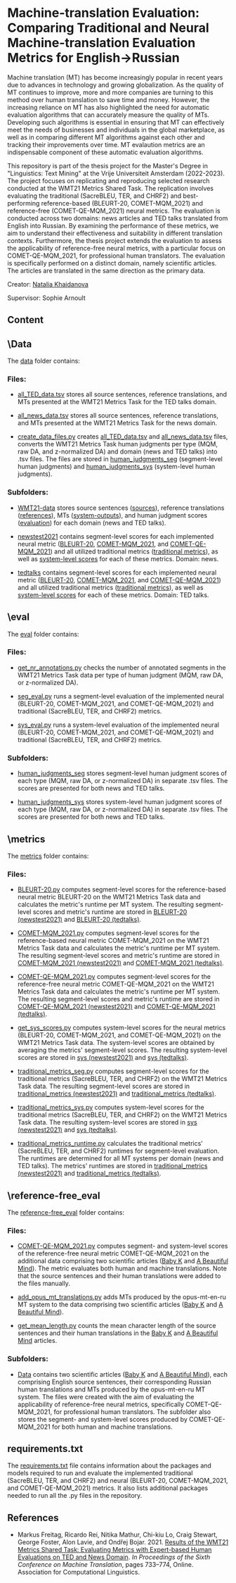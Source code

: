 <h1>Machine-translation Evaluation: Comparing Traditional and Neural Machine-translation Evaluation Metrics for English→Russian</h1>

Machine translation (MT) has become increasingly popular in recent years due to advances in technology and growing globalization. As the quality of MT continues to improve, more and more companies are turning to this method over human translation to save time and money. However, the increasing reliance on MT has also highlighted the need for automatic evaluation algorithms that can accurately measure the quality of MTs. Developing such algorithms is essential in ensuring that MT can effectively meet the needs of businesses and individuals in the global marketplace, as well as in comparing different MT algorithms against each other and tracking their improvements over time. MT evalaution metrics are an indispensable component of these automatic evaluation algorithms. 

This repository is part of the thesis project for the Master's Degree in "Linguistics: Text Mining" at the Vrije Universiteit Amsterdam (2022-2023). The project focuses on replicating and reproducing selected research conducted at the WMT21 Metrics Shared Task. The replication involves evaluating the traditional (SacreBLEU, TER, and CHRF2) and best-performing reference-based (BLEURT-20, COMET-MQM_2021) and reference-free (COMET-QE-MQM_2021) neural metrics. The evaluation is conducted across two domains: news articles and TED talks translated from English into Russian. By examining the performance of these metrics, we aim to understand their effectiveness and suitability in different translation contexts. Furthermore, the thesis project extends the evaluation to assess the applicability of reference-free neural metrics, with a particular focus on COMET-QE-MQM_2021, for professional human translators. The evaluation is specifically performed on a distinct domain, namely scientific articles. The articles are translated in the same direction as the primary data. 

Creator: [Natalia Khaidanova](https://github.com/NataliaKhaidanova)

Supervisor: Sophie Arnoult 

<h2>Content</h2>

<h2>\Data</h2>

The [data](https://github.com/NataliaKhaidanova/MT_evaluation_metrics/tree/main/Data) folder contains:

<h3>Files:</h3>

- [all_TED_data.tsv](https://github.com/NataliaKhaidanova/MT_evaluation_metrics/blob/main/Data/all_TED_data.tsv) stores all source sentences, reference translations, and MTs presented at the WMT21 Metrics Task for the TED talks domain.  

- [all_news_data.tsv](https://github.com/NataliaKhaidanova/MT_evaluation_metrics/blob/main/Data/all_news_data.tsv) stores all source sentences, reference translations, and MTs presented at the WMT21 Metrics Task for the news domain.

- [create_data_files.py](https://github.com/NataliaKhaidanova/MT_evaluation_metrics/blob/main/Data/create_data_files.py) creates [all_TED_data.tsv](https://github.com/NataliaKhaidanova/MT_evaluation_metrics/blob/main/Data/all_TED_data.tsv) and [all_news_data.tsv](https://github.com/NataliaKhaidanova/MT_evaluation_metrics/blob/main/Data/all_news_data.tsv) files, converts the WMT21 Metrics Task human judgments per type (MQM, raw DA, and z-normalized DA) and domain (news and TED talks) into .tsv files. The files are stored in [human_judgments_seg](https://github.com/NataliaKhaidanova/MT_evaluation_metrics/tree/main/eval/human_judgments_seg) (segment-level human judgments) and [human_judgments_sys](https://github.com/NataliaKhaidanova/MT_evaluation_metrics/tree/main/eval/human_judgments_sys) (system-level human judgments). 

<h3>Subfolders:</h3>

- [WMT21-data](https://github.com/NataliaKhaidanova/MT_evaluation_metrics/tree/main/Data/WMT21-data) stores source sentences ([sources](https://github.com/NataliaKhaidanova/MT_evaluation_metrics/tree/main/Data/WMT21-data/sources)), reference translations ([references](https://github.com/NataliaKhaidanova/MT_evaluation_metrics/tree/main/Data/WMT21-data/references)), MTs ([system-outputs](https://github.com/NataliaKhaidanova/MT_evaluation_metrics/tree/main/Data/WMT21-data/system-outputs)), and human judgment scores ([evaluation](https://github.com/NataliaKhaidanova/MT_evaluation_metrics/tree/main/Data/WMT21-data/evaluation)) for each domain (news and TED talks). 

- [newstest2021](https://github.com/NataliaKhaidanova/MT_evaluation_metrics/tree/main/Data/newstest2021) contains segment-level scores for each implemented neural metric ([BLEURT-20](https://github.com/NataliaKhaidanova/MT_evaluation_metrics/tree/main/Data/newstest2021/BLEURT-20), [COMET-MQM_2021](https://github.com/NataliaKhaidanova/MT_evaluation_metrics/tree/main/Data/newstest2021/COMET-MQM_2021), and [COMET-QE-MQM_2021](https://github.com/NataliaKhaidanova/MT_evaluation_metrics/tree/main/Data/newstest2021/COMET-QE-MQM_2021)) and all utilized traditional metrics ([traditional metrics](https://github.com/NataliaKhaidanova/MT_evaluation_metrics/tree/main/Data/newstest2021/traditional_metrics)), as well as [system-level scores](https://github.com/NataliaKhaidanova/MT_evaluation_metrics/tree/main/Data/newstest2021/sys) for each of these metrics. Domain: news. 

- [tedtalks](https://github.com/NataliaKhaidanova/MT_evaluation_metrics/tree/main/Data/tedtalks) contains segment-level scores for each implemented neural metric ([BLEURT-20](https://github.com/NataliaKhaidanova/MT_evaluation_metrics/tree/main/Data/tedtalks/BLEURT-20), [COMET-MQM_2021](https://github.com/NataliaKhaidanova/MT_evaluation_metrics/tree/main/Data/tedtalks/COMET-MQM_2021), and [COMET-QE-MQM_2021](https://github.com/NataliaKhaidanova/MT_evaluation_metrics/tree/main/Data/tedtalks/COMET-QE-MQM_2021)) and all utilized traditional metrics ([traditional metrics](https://github.com/NataliaKhaidanova/MT_evaluation_metrics/tree/main/Data/tedtalks/traditional_metrics)), as well as [system-level scores](https://github.com/NataliaKhaidanova/MT_evaluation_metrics/tree/main/Data/tedtalks/sys) for each of these metrics. Domain: TED talks. 

<h2>\eval</h2>

The [eval](https://github.com/NataliaKhaidanova/MT_evaluation_metrics/tree/main/eval) folder contains: 

<h3>Files:</h3>

- [get_nr_annotations.py](https://github.com/NataliaKhaidanova/MT_evaluation_metrics/blob/main/eval/get_nr_annotations.py) checks the number of annotated segments in the WMT21 Metrics Task data per type of human judgment (MQM, raw DA, or z-normalized DA). 

- [seg_eval.py](https://github.com/NataliaKhaidanova/MT_evaluation_metrics/blob/main/eval/seg_eval.py) runs a segment-level evaluation of the implemented neural (BLEURT-20, COMET-MQM_2021, and COMET-QE-MQM_2021) and traditional (SacreBLEU, TER, and CHRF2) metrics. 

- [sys_eval.py](https://github.com/NataliaKhaidanova/MT_evaluation_metrics/blob/main/eval/sys_eval.py) runs a system-level evaluation of the implemented neural (BLEURT-20, COMET-MQM_2021, and COMET-QE-MQM_2021) and traditional (SacreBLEU, TER, and CHRF2) metrics. 

<h3>Subfolders:</h3>

- [human_judgments_seg](https://github.com/NataliaKhaidanova/MT_evaluation_metrics/tree/main/eval/human_judgments_seg) stores segment-level human judgment scores of each type (MQM, raw DA, or z-normalized DA) in separate .tsv files. The scores are presented for both news and TED talks.
  
- [human_judgments_sys](https://github.com/NataliaKhaidanova/MT_evaluation_metrics/tree/main/eval/human_judgments_sys) stores system-level human judgment scores of each type (MQM, raw DA, or z-normalized DA) in separate .tsv files. The scores are presented for both news and TED talks.

<h2>\metrics</h2>

The [metrics](https://github.com/NataliaKhaidanova/MT_evaluation_metrics/tree/main/metrics) folder contains: 

<h3>Files:</h3>

- [BLEURT-20.py](https://github.com/NataliaKhaidanova/MT_evaluation_metrics/blob/main/metrics/BLEURT-20.py) computes segment-level scores for the reference-based neural metric BLEURT-20 on the WMT21 Metrics Task data and calculates the metric's runtime per MT system. The resulting segment-level scores and metric's runtime are stored in [BLEURT-20 (newstest2021)](https://github.com/NataliaKhaidanova/MT_evaluation_metrics/tree/main/Data/newstest2021/BLEURT-20) and [BLEURT-20 (tedtalks)](https://github.com/NataliaKhaidanova/MT_evaluation_metrics/tree/main/Data/tedtalks/BLEURT-20). 

- [COMET-MQM_2021.py](https://github.com/NataliaKhaidanova/MT_evaluation_metrics/blob/main/metrics/COMET-MQM_2021.py) computes segment-level scores for the reference-based neural metric COMET-MQM_2021 on the WMT21 Metrics Task data and calculates the metric's runtime per MT system. The resulting segment-level scores and metric's runtime are stored in [COMET-MQM_2021 (newstest2021)](https://github.com/NataliaKhaidanova/MT_evaluation_metrics/tree/main/Data/newstest2021/COMET-MQM_2021) and [COMET-MQM_2021 (tedtalks)](https://github.com/NataliaKhaidanova/MT_evaluation_metrics/tree/main/Data/tedtalks/COMET-MQM_2021). 
  
- [COMET-QE-MQM_2021.py](https://github.com/NataliaKhaidanova/MT_evaluation_metrics/blob/main/metrics/COMET-QE-MQM_2021.py) computes segment-level scores for the reference-free neural metric COMET-QE-MQM_2021 on the WMT21 Metrics Task data and calculates the metric's runtime per MT system. The resulting segment-level scores and metric's runtime are stored in [COMET-QE-MQM_2021 (newstest2021)](https://github.com/NataliaKhaidanova/MT_evaluation_metrics/tree/main/Data/newstest2021/COMET-QE-MQM_2021) and [COMET-QE-MQM_2021 (tedtalks)](https://github.com/NataliaKhaidanova/MT_evaluation_metrics/tree/main/Data/tedtalks/COMET-QE-MQM_2021).

- [get_sys_scores.py](https://github.com/NataliaKhaidanova/MT_evaluation_metrics/blob/main/metrics/get_sys_scores.py) computes system-level scores for the neural metrics (BLEURT-20, COMET-MQM_2021, and COMET-QE-MQM_2021) on the WMT21 Metrics Task data. The system-level scores are obtained by averaging the metrics' segment-level scores. The resulting system-level scores are stored in [sys (newstest2021)](https://github.com/NataliaKhaidanova/MT_evaluation_metrics/tree/main/Data/newstest2021/sys) and [sys (tedtalks)](https://github.com/NataliaKhaidanova/MT_evaluation_metrics/tree/main/Data/tedtalks/sys). 

- [traditional_metrics_seg.py](https://github.com/NataliaKhaidanova/MT_evaluation_metrics/blob/main/metrics/traditional_metrics_seg.py) computes segment-level scores for the traditional metrics (SacreBLEU, TER, and CHRF2) on the WMT21 Metrics Task data. The resulting segment-level scores are stored in [traditional_metrics (newstest2021)](https://github.com/NataliaKhaidanova/MT_evaluation_metrics/tree/main/Data/newstest2021/traditional_metrics) and [traditional_metrics (tedtalks)](https://github.com/NataliaKhaidanova/MT_evaluation_metrics/tree/main/Data/tedtalks/traditional_metrics).

- [traditional_metrics_sys.py](https://github.com/NataliaKhaidanova/MT_evaluation_metrics/blob/main/metrics/traditional_metrics_sys.py) computes system-level scores for the traditional metrics (SacreBLEU, TER, and CHRF2) on the WMT21 Metrics Task data. The resulting system-level scores are stored in [sys (newstest2021)](https://github.com/NataliaKhaidanova/MT_evaluation_metrics/tree/main/Data/newstest2021/sys) and [sys (tedtalks)](https://github.com/NataliaKhaidanova/MT_evaluation_metrics/tree/main/Data/tedtalks/sys). 

- [traditional_metrics_runtime.py](https://github.com/NataliaKhaidanova/MT_evaluation_metrics/blob/main/metrics/traditional_metrics_runtime.py) calculates the traditional metrics' (SacreBLEU, TER, and CHRF2) runtimes for segment-level evaluation. The runtimes are determined for all MT systems per domain (news and TED talks). The metrics' runtimes are stored in [traditional_metrics (newstest2021)](https://github.com/NataliaKhaidanova/MT_evaluation_metrics/tree/main/Data/newstest2021/traditional_metrics) and [traditional_metrics (tedtalks)](https://github.com/NataliaKhaidanova/MT_evaluation_metrics/tree/main/Data/tedtalks/traditional_metrics).

<h2>\reference-free_eval</h2>

The [reference-free_eval](https://github.com/NataliaKhaidanova/MT_evaluation_metrics/tree/main/reference-free_eval) folder contains: 

<h3>Files:</h3>

- [COMET-QE-MQM_2021.py](https://github.com/NataliaKhaidanova/MT_evaluation_metrics/blob/main/reference-free_eval/COMET-QE-MQM_2021.py) computes segment- and system-level scores of the reference-free neural metric COMET-QE-MQM_2021 on the additional data comprising two scientific articles ([Baby K](https://github.com/NataliaKhaidanova/MT_evaluation_metrics/blob/main/reference-free_eval/Data/baby_k.tsv) and [A Beautiful Mind](https://github.com/NataliaKhaidanova/MT_evaluation_metrics/blob/main/reference-free_eval/Data/a_beautiful_mind.tsv)). The metric evaluates both human and machine translations. Note that the source sentences and their human translations were added to the files manually. 

- [add_opus_mt_translations.py](https://github.com/NataliaKhaidanova/MT_evaluation_metrics/blob/main/reference-free_eval/add_opus_mt_translations.py) adds MTs produced by the opus-mt-en-ru MT system to the data comprising two scientific articles ([Baby K](https://github.com/NataliaKhaidanova/MT_evaluation_metrics/blob/main/reference-free_eval/Data/baby_k.tsv) and [A Beautiful Mind](https://github.com/NataliaKhaidanova/MT_evaluation_metrics/blob/main/reference-free_eval/Data/a_beautiful_mind.tsv)).

- [get_mean_length.py](https://github.com/NataliaKhaidanova/MT_evaluation_metrics/blob/main/reference-free_eval/get_mean_length.py) counts the mean character length of the source sentences and their human translations in the [Baby K](https://github.com/NataliaKhaidanova/MT_evaluation_metrics/blob/main/reference-free_eval/Data/baby_k.tsv) and [A Beautiful Mind](https://github.com/NataliaKhaidanova/MT_evaluation_metrics/blob/main/reference-free_eval/Data/a_beautiful_mind.tsv) articles. 

<h3>Subfolders:</h3>

- [Data](https://github.com/NataliaKhaidanova/MT_evaluation_metrics/tree/main/reference-free_eval/Data) contains two scientific articles ([Baby K](https://github.com/NataliaKhaidanova/MT_evaluation_metrics/blob/main/reference-free_eval/Data/baby_k.tsv) and [A Beautiful Mind](https://github.com/NataliaKhaidanova/MT_evaluation_metrics/blob/main/reference-free_eval/Data/a_beautiful_mind.tsv)), each comprising English source sentences, their corresponding Russian human translations and MTs produced by the opus-mt-en-ru MT system. The files were created with the aim of evaluating the applicability of reference-free neural metrics, specifically COMET-QE-MQM_2021, for professional human translators. The subfolder also stores the segment- and system-level scores produced by COMET-QE-MQM_2021 for both human and machine translations.

<h2>requirements.txt</h2>

The [requirements.txt](https://github.com/NataliaKhaidanova/MT_evaluation_metrics/blob/main/requirements.txt) file contains information about the packages and models required to run and evaluate the implemented traditional (SacreBLEU, TER, and CHRF2) and neural (BLEURT-20, COMET-MQM_2021, and COMET-QE-MQM_2021) metrics. It also lists additional packages needed to run all the .py files in the repository. 

<h2>References</h2>

- Markus Freitag, Ricardo Rei, Nitika Mathur, Chi-kiu Lo, Craig Stewart, George Foster, Alon Lavie, and Ondřej Bojar. 2021. [Results of the WMT21 Metrics Shared Task: Evaluating Metrics with Expert-based Human Evaluations on TED and News Domain](https://aclanthology.org/2021.wmt-1.73v3.pdf ). *In Proceedings of the Sixth Conference on Machine Translation*, pages 733–774, Online. Association for Computational Linguistics. 
